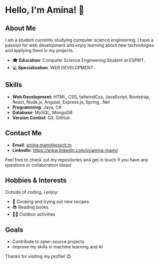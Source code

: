 # Hello, I'm Amina! 👋

## About Me

I am a student currently studying computer science engineering. I have a passion for web development and enjoy learning about new technologies and applying them in my projects.

- 🎓 **Education**: Computer Science Engineering Student at ESPRIT.
- 💻 **Specialization**: WEB DEVELOPMENT 



## Skills

- **Web Development**: HTML, CSS, tailwindCss, JavaScript, Bootstrap, React, Node.js, Angular, Express.js, Spring, .Net
- **Programming**: Java, C# 
- **Database**: MySQL, MongoDB
- **Version Control**: Git, GitHub

## Contact Me

- **Email**: amina.mami@esprit.tn
- **LinkedIn**: https://www.linkedin.com/in/amina-mami/


Feel free to check out my repositories and get in touch if you have any questions or collaboration ideas!

## Hobbies & Interests

Outside of coding, I enjoy:

- 🍳 Cooking and trying out new recipes
- 📚 Reading books 
- 🚴‍♂️ Outdoor activities

## Goals

- Contribute to open-source projects
- Improve my skills in machine learning and AI

Thanks for visiting my profile! 😊
